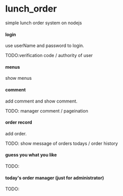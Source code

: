 # lunch_order
simple lunch order system on nodejs


#### login 
 use userName and password to login. 
 
 
 TODO:verification code /  authority of user 
 
#### menus 
show menus


 
#### comment
 add comment and show comment. 
 
 
 TODO: manager comment / pageination 
 
 
#### order record
 add order. 
 
 
 TODO: show message of orders todays /  order history 
 
#### guess you what you like
 TODO: 
 
#### today's order manager (just for administrator)
  TODO:
